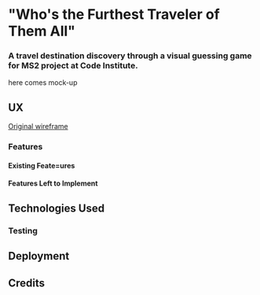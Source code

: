 # "Who's the Furthest Traveler of Them All"
### A travel destination discovery through a visual guessing game for MS2 project at Code Institute.

here comes mock-up


## UX

[Original wireframe](assets/images/wireframes)

### Features

#### Existing Feate=ures

#### Features Left to Implement

## Technologies Used

### Testing

## Deployment

## Credits
